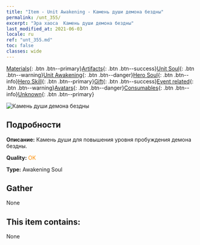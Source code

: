 ```yaml
---
title: "Item - Unit Awakening - Камень души демона бездны"
permalink: /unt_355/
excerpt: "Эра хаоса  Камень души демона бездны"
last_modified_at: 2021-06-03
locale: ru
ref: "unt_355.md"
toc: false
classes: wide
---
```

 [Materials](/ItemsRU/){: .btn .btn--primary}[Artifacts](/ItemsRU/Artifacts/){: .btn .btn--success}[Unit Soul](/ItemsRU/UnitSoul/){: .btn .btn--warning}[Unit Awakening](/ItemsRU/UnitAwakening/){: .btn .btn--danger}[Hero Soul](/ItemsRU/HeroSoul/){: .btn .btn--info}[Hero Skill](/ItemsRU/HeroSkill/){: .btn .btn--primary}[Gift](/ItemsRU/Gift/){: .btn .btn--success}[Event related](/ItemsRU/Events/){: .btn .btn--warning}[Avatars](/ItemsRU/Avatars/){: .btn .btn--danger}[Consumables](/ItemsRU/Consumables/){: .btn .btn--info}[Unknown](/ItemsRU/Unknown/){: .btn .btn--primary}

 ![Камень души демона бездны](/images/u/tia_haiguai.jpg)

## Подробности
 **Описание:** Камень души для повышения уровня пробуждения демона бездны.

 **Quality:** <span style="color: #FF8C00">OK</span>

 **Type:** Awakening Soul

## Gather

  None

## This item contains:

  None

